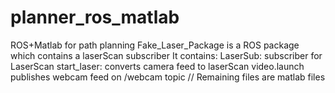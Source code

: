 # planner_ros_matlab
ROS+Matlab for path planning
Fake_Laser_Package is a ROS package which contains a laserScan subscriber
It contains:
LaserSub: subscriber for LaserScan
start_laser: converts camera feed to laserScan
video.launch publishes webcam feed on /webcam topic
//
Remaining files are matlab files
